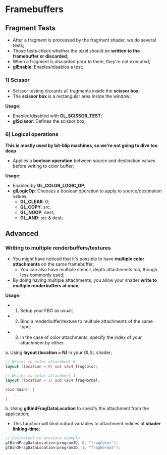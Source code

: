 # Framebuffers

## Fragment Tests

- After a fragment is processed by the fragment shader, we do several tests;
- Those tests check whether the pixel should be **written to the framebuffer or discarded**;
- When a fragment is discarded prior to them, they're not executed;
- **glEnable**: Enables/disables a test; 


### 1) Scissor
- Scissor testing discards all fragments inside the **scissor box**;
- The **scissor box** is a rectangular area inside the window;

**Usage**:
- Enabled/disabled with **GL_SCISSOR_TEST**;
- **glScissor**: Defines the scissor box;


### 6) Logical operations

**This is mostly used by bit-blip machines, so we're not going to dive too deep**

- Applies a **boolean operation** between source and destination values before writing to color buffer;

**Usage**:
- Enabled by **GL_COLOR_LOGIC_OP**;
- **glLogicOp**: Chooses a boolean operation to apply to source/destination values;
	- **GL_CLEAR**: 0;
	- **GL_COPY**: src;
	- **GL_NOOP**: dest;
	- **GL_AND**: src & dest;


## Advanced

### Writing to multiple renderbuffers/textures

- You might have noticed that it's possible to have **multiple color attachments** on the same framebuffer;
	- You can also have multiple stencil, depth attachments too, though less commonly used;
- By doing having multiple attachments, you allow your shader **write to multiple renderbuffers at once**;

**Usage**:

- 1) Setup your FBO as usual;
- 2) Bind a renderbuffer/texture to multiple attachments of the same type;
- 3) In the case of color attachments, specify the index of your attachment by either:

a. Using **layout (location = N)** in your GLSL shader;
```glsl
// Writes to color attachment 0
layout (location = 0) out vec4 fragColor;

// Writes to color attachment 1
layout (location = 1) out vec4 fragNormal;

void main() {
	...
}
```

b. Using **glBindFragDataLocation** to specify the attachment from the application;
- This function will bind output variables to attachment indices at **shader linking-time**;
```cpp
// Equivalent to previous example
glBindFragDataLocation(programID, 0, "fragColor");
glBindFragDataLocation(programID, 1, "fragNormal");
```
